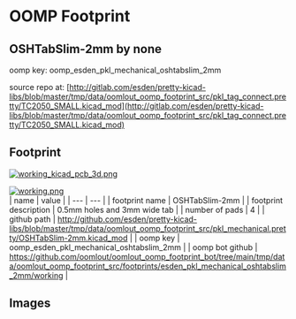 # OOMP Footprint  
## OSHTabSlim-2mm  by none  
  
oomp key: oomp_esden_pkl_mechanical_oshtabslim_2mm  
  
source repo at: [http://gitlab.com/esden/pretty-kicad-libs/blob/master/tmp/data/oomlout_oomp_footprint_src/pkl_tag_connect.pretty/TC2050_SMALL.kicad_mod](http://gitlab.com/esden/pretty-kicad-libs/blob/master/tmp/data/oomlout_oomp_footprint_src/pkl_tag_connect.pretty/TC2050_SMALL.kicad_mod)  
## Footprint  
  
[![working_kicad_pcb_3d.png](working_kicad_pcb_3d_600.png)](working_kicad_pcb_3d.png)  
  
[![working.png](working_600.png)](working.png)  
| name | value | 
| --- | --- | 
| footprint name | OSHTabSlim-2mm | 
| footprint description | 0.5mm holes and 3mm wide tab | 
| number of pads | 4 | 
| github path | http://github.com/esden/pretty-kicad-libs/blob/master/tmp/data/oomlout_oomp_footprint_src/pkl_mechanical.pretty/OSHTabSlim-2mm.kicad_mod | 
| oomp key | oomp_esden_pkl_mechanical_oshtabslim_2mm | 
| oomp bot github | https://github.com/oomlout/oomlout_oomp_footprint_bot/tree/main/tmp/data/oomlout_oomp_footprint_src/footprints/esden_pkl_mechanical_oshtabslim_2mm/working | 
## Images  
